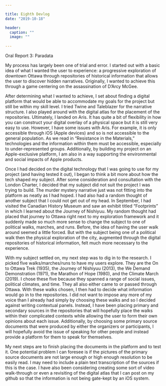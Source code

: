 ```yaml
---

title: Eighth Devlog
date: "2019-10-18"

header:
  caption: ""
  image: ""
  
---
```


Oral Report 3: Paradata

My process has largely been one of trial and error. I started out with a basic idea of what I wanted the user to experience: a progressive exploration of downtown Ottawa through repositories of historical information that allows the user to discover hidden narratives. Originally, I wanted to achieve this through a game centering on the assassination of D’Arcy McGee.

After determining what I wanted to achieve, I set about finding a digital platform that would be able to accommodate my goals for the project but still be within my skill level. I tried Twine and Taleblazer for the narrative structure. I also played around with the digital atlas for the placement of the repositories. Ultimately, I landed on Aris. It has quite a bit of flexibility in how you can construct your digital overlay of a physical space but it is still very easy to use. However, I have some issues with Aris. For example, it is only accessible through iOS (Apple devices) and so is not accessible to the general population. As we read in “Resistance in the Materials,” technologies and the information within them must be accessible, especially to under-represented groups. Additionally, by building my project on an Apple-exclusive platform, I am also in a way supporting the environmental and social impacts of Apple products.

Once I had decided on the digital technology that I was going to use for my project (and having tested it out), I began to think a bit more about how the tech shaped my subject. After some consideration and consultation with the London Charter, I decided that my subject did not suit the project I was trying to build. The murder mystery narrative just was not fitting into the platform as neatly as I had hoped. I had also had a random thought of another subject that I could not get out of my head. In September, I had visited the Canadian History Museum and saw an exhibit titled “Footprints” in which I learned about the Journey of Nishiyuu. My random thought had placed that journey to Ottawa right next to my exploration framework and it suddenly made so much more sense to change the subject to one of political walks, marches, and runs. Before, the idea of having the user walk around seemed a little forced. But with the subject being one of a political walk then the physical exploration of the city, augmented through the digital repositories of historical information, felt much more necessary to the experience. 

With my subject settled on, my next step was to dig in to the research. I picked five walks/marches/runs to have my users explore. They are the On to Ottawa Trek (1935), the Journey of Nishiyuu (2013), the We Demand Demonstration (1971), the Marathon of Hope (1980), and the Climate March (2019). I chose these five because they spanned a range of social issues, political climates, and time. They all also either came to or passed through Ottawa. With these walks chosen, I then had to decide what information would go in to the repositories. I did not want to impose any more of my voice than I already had simply by choosing these walks and so I decided against writing contextual panels. Instead, I have been placing primary and secondary sources in the repositories that will hopefully place the walks within their complicated contexts while allowing the user to form their own opinions about each issue. Additionally, by choosing some primary source documents that were produced by either the organizers or participants, I will hopefully avoid the issue of speaking for other people and instead provide a platform for them to speak for themselves. 

My next steps are to finish placing the documents in the platform and to test it. One potential problem I can foresee is if the pictures of the primary source documents are not large enough or high enough resolution to be easily read. I may need to include a plain text transcription of the sources if this is the case. I have also been considering creating some sort of video walk-through or even a revisiting of the digital atlas that I can post on my github so that the information is not being gate-kept by an iOS system.
